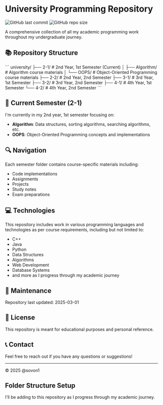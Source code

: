 # University Programming Repository

![GitHub last commit](https://img.shields.io/github/last-commit/sovon1/university)
![GitHub repo size](https://img.shields.io/github/repo-size/sovon1/university)

A comprehensive collection of all my academic programming work throughout my undergraduate journey.

## 📚 Repository Structure

\`\`\`
university/
├── 2-1/                 # 2nd Year, 1st Semester (Current)
│   ├── Algorithm/       # Algorithm course materials
│   └── OOPS/            # Object-Oriented Programming course materials
├── 2-2/                 # 2nd Year, 2nd Semester
├── 3-1/                 # 3rd Year, 1st Semester
├── 3-2/                 # 3rd Year, 2nd Semester
├── 4-1/                 # 4th Year, 1st Semester
└── 4-2/                 # 4th Year, 2nd Semester
\`\`\`

## 🚀 Current Semester (2-1)

I'm currently in my 2nd year, 1st semester focusing on:

- **Algorithm**: Data structures, sorting algorithms, searching algorithms, etc.
- **OOPS**: Object-Oriented Programming concepts and implementations

## 🔍 Navigation

Each semester folder contains course-specific materials including:

- Code implementations
- Assignments
- Projects
- Study notes
- Exam preparations

## 💻 Technologies

This repository includes work in various programming languages and technologies as per course requirements, including but not limited to:

- C++
- Java
- Python
- Data Structures
- Algorithms
- Web Development
- Database Systems
- and more as I progress through my academic journey

## 📅 Maintenance

Repository last updated: 2025-03-01

## 📝 License

This repository is meant for educational purposes and personal reference.

## 📞 Contact

Feel free to reach out if you have any questions or suggestions!

---

© 2025 @sovon1

## Folder Structure Setup

I'll be adding to this repository as I progress through my academic journey.
